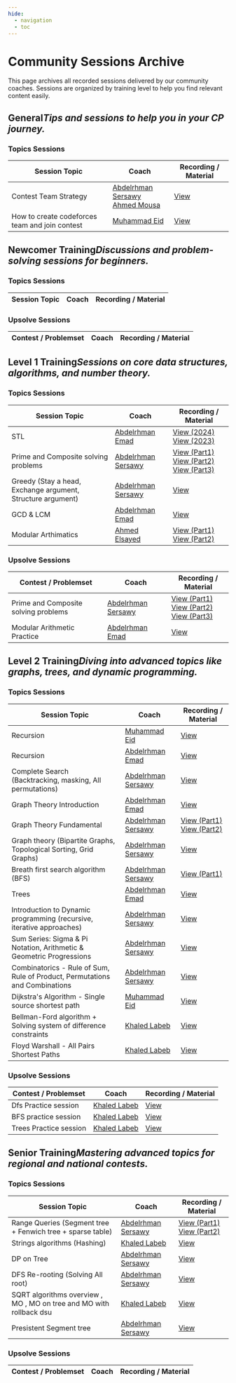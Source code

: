 ```yaml
---
hide:
  - navigation
  - toc
---
```


# Community Sessions Archive

This page archives all recorded sessions delivered by our community coaches. Sessions are organized by training level to help you find relevant content easily.


<div class="level-section">
  <h2>General<em>Tips and sessions to help you in your CP journey.</em></h2>

  <h3>Topics Sessions</h3>
  <table class="sessions-table">
    <thead>
        <tr>
            <th>Session Topic</th>
            <th>Coach</th>
            <th>Recording / Material</th>
        </tr>
    </thead>
    <tbody>
        <tr>
            <td>Contest Team Strategy</td>
            <td>
               <a href="../../community/coaches/#abdelrhman-sersawy">Abdelrhman Sersawy</a>
               <br>
               <a href="../../community/coaches/#ahmed-mousa">Ahmed Mousa</a>
            </td>
            <td><a href="https://www.youtube.com/watch?v=DPVeeVq9jWk" target="_blank">View</a></td>
        </tr>
        <tr>
            <td>How to create codeforces team and join contest</td>
            <td>
               <a href="../../community/coaches/#muhammad-eid">Muhammad Eid</a>
            </td>
            <td><a href="https://www.youtube.com/watch?v=yjQ3mHHSCNA" target="_blank">View</a></td>
        </tr>
        <!-- Add more Newcomer topic sessions here -->
    </tbody>
  </table>

</div>

<div class="level-section">
  <h2>Newcomer Training<em>Discussions and problem-solving sessions for beginners.</em></h2>

  <h3>Topics Sessions</h3>
  <table class="sessions-table">
    <thead>
        <tr>
            <th>Session Topic</th>
            <th>Coach</th>
            <th>Recording / Material</th>
        </tr>
    </thead>
    <tbody>
        <!-- <tr>
            <td>Math for CP</td>
            <td><a href="../../community/coaches/#coach-amira">Amira Yehia</a></td>
            <td><a href="https://example.com/math-cp" target="_blank">View</a></td>
        </tr> -->
        <!-- Add more Newcomer topic sessions here -->
    </tbody>
  </table>

  <h3>Upsolve Sessions</h3>
  <table class="sessions-table">
    <thead>
        <tr>
            <th>Contest / Problemset</th>
            <th>Coach</th>
            <th>Recording / Material</th>
        </tr>
    </thead>
    <tbody>
        <!-- <tr>
            <td>Getting Started Contest #1</td>
            <td><a href="../../community/coaches/#coach-amira">Amira Yehia</a></td>
            <td><a href="https://example.com/newcomer-upsolve-1" target="_blank">View</a></td>
        </tr> -->
        <!-- Add more Newcomer upsolve sessions here -->
    </tbody>
  </table>
</div>

<div class="level-section">
  <h2>Level 1 Training<em>Sessions on core data structures, algorithms, and number theory.</em></h2>

  <h3>Topics Sessions</h3>
  <table class="sessions-table">
        <thead>
                <th>Session Topic</th>
                <th>Coach</th>
                <th>Recording / Material</th>
            </tr>
        </thead>
        <tbody>
            <tr>
            <td>STL</td>
            <td><a href="../../community/coaches/#abdelrhman-emad">Abdelrhman Emad</a></td>
            <td>
                <a href="https://drive.google.com/drive/folders/1D8jReWLFJj0Qc1KKb5Z-umyCUfkLEfYJ?usp=sharing" target="_blank">View (2024)</a>
                <a href="https://drive.google.com/drive/folders/1vYe8slH6AzLiX3xdBhA0BNltvAC0ffeX?usp=sharing" target="_blank">View (2023)</a>
            </td>
        </tr>
        <tr>
            <td>Prime and Composite solving problems</td>
               <td><a href="../../community/coaches/#abdelrhman-sersawy">Abdelrhman Sersawy</a></td>
            <td>
                <a href="https://www.youtube.com/watch?v=82qVMWtY18w" target="_blank">View (Part1)</a>
                <br>
                <a href="https://www.youtube.com/watch?v=mQizHlEKrIA" target="_blank">View (Part2)</a>
                <br>
                <a href="https://www.youtube.com/watch?v=D5XOTZ518S4" target="_blank">View (Part3)</a>
            </td>
        </tr>
        <tr>
            <td>Greedy (Stay a head, Exchange argument, Structure argument)</td>
               <td><a href="../../community/coaches/#abdelrhman-sersawy">Abdelrhman Sersawy</a></td>
            <td>
                <a href="https://www.youtube.com/watch?v=RBC3EeOIkT4">View</a>
            </td>
        </tr>
        <tr>
            <td>GCD & LCM</td>
            <td><a href="../../community/coaches/#abdelrhman-emad">Abdelrhman Emad</a></td>
            <td>
                <a href="https://drive.google.com/drive/folders/1RZNVlp8hvGQjzbyBQuDbGduzkv_GjnMe?usp=sharing">View</a>
            </td>
        </tr>
        <tr>
            <td>Modular Arthimatics</td>
                <td><a href="../../community/coaches/#ahmed-elsayed">Ahmed Elsayed</a></td>
            <td>
                <a href="https://drive.google.com/file/d/1XeoAi6e29FikQkZR8aJaMstWL9kZE5BR/view?usp=sharing" target="_blank">View (Part1)</a>
                <br>
                <a href="https://drive.google.com/file/d/1nEhyb9jAmUC3qrROIVVUT0fw1g_5wL7N/view" target="_blank">View (Part2)</a>
            </td>
        </tr>
    </tbody>
  </table>

  <h3>Upsolve Sessions</h3>
  <table class="sessions-table">
    <thead>
        <tr>
            <th>Contest / Problemset</th>
            <th>Coach</th>
            <th>Recording / Material</th>
        </tr>
    </thead>
    <tbody>
        <tr>
            <td>Prime and Composite solving problems</td>
               <td><a href="../../community/coaches/#abdelrhman-sersawy">Abdelrhman Sersawy</a></td>
            <td>
                <a href="https://www.youtube.com/watch?v=MxQPntwurfU" target="_blank">View (Part1)</a>
                <br>
                <a href="https://www.youtube.com/watch?v=nb1LJU6nURE" target="_blank">View (Part2)</a>
                <br>
                <a href="https://www.youtube.com/watch?v=cjQMc_0yIvk" target="_blank">View (Part3)</a>
            </td>
        </tr>
        <tr>
            <td>Modular Arithmetic Practice</td>
            <td><a href="../../community/coaches/#abdelrhman-emad">Abdelrhman Emad</a></td>
            <td>
                <a href="https://drive.google.com/drive/folders/1RT_FMm4yeNEouhDY4LFndSQ7UyGb1o9X?usp=sharing">View</a>
            </td>
        </tr>
    </tbody>
  </table>
</div>

<div class="level-section">
  <h2>Level 2 Training<em>Diving into advanced topics like graphs, trees, and dynamic programming.</em></h2>

  <h3>Topics Sessions</h3>
  <table class="sessions-table">
    <thead>
        <tr>
            <th>Session Topic</th>
            <th>Coach</th>
            <th>Recording / Material</th>
            </tr>
    </thead>
    <tbody>
        <tr>
            <td>Recursion</td>
            <td>
                <a href="../../community/coaches/#muhammad-eid">Muhammad Eid</a>
            </td>
            <td><a href="https://www.youtube.com/watch?v=muYpyTbmeOA&list=PL3otEsYiklFG3jsD1_sJJ99XEoXDzZ9i_" target="_blank">View</a></td>
        </tr>
        <tr>
            <td>Recursion</td>
            <td><a href="../../community/coaches/#abdelrhman-emad">Abdelrhman Emad</a></td>
            <td>
                <a href="https://drive.google.com/drive/folders/1ayQLbyLYaPQQLAmsU2R--_mMBEXYGEf7" target="_blank">View</a>
            </td>
        </tr>
        <tr>
            <td>Complete Search (Backtracking, masking, All permutations)</td>
            <td><a href="../../community/coaches/#abdelrhman-sersawy">Abdelrhman Sersawy</a></td>
            <td>
                <a href="https://www.youtube.com/watch?v=8T5wb1AQhrk" target="_blank">View</a>
            </td>
        </tr>
        <tr>
            <td>Graph Theory Introduction</td>
            <td><a href="../../community/coaches/#abdelrhman-emad">Abdelrhman Emad</a></td>
            <td>
                <a href="https://drive.google.com/drive/folders/1iXpTYyWuTozBSAEv-kjIh6OTptcx2EKA" target="_blank">View</a>
            </td>
        </tr>
        <tr>
            <td>Graph Theory Fundamental </td>
            <td><a href="../../community/coaches/#abdelrhman-sersawy">Abdelrhman Sersawy</a></td>
            <td>
                <a href="https://www.youtube.com/watch?v=7cQQTjNz5Uw&t=949s" target="_blank">View (Part1)</a>
                <br>
                <a href="https://www.youtube.com/watch?v=BF_-owzQ7wU" target="_blank">View (Part2)</a>
            </td>
        </tr>
        <tr>
            <td>Graph theory (Bipartite Graphs, Topological Sorting, Grid Graphs)</td>
            <td><a href="../../community/coaches/#abdelrhman-sersawy">Abdelrhman Sersawy</a></td>
            <td>
                <a href="https://www.youtube.com/watch?v=UrDl9efWaFw" target="_blank">View</a>
            </td>
        </tr>
        <tr>
            <td>Breath first search algorithm (BFS)</td>
            <td><a href="../../community/coaches/#abdelrhman-sersawy">Abdelrhman Sersawy</a></td>
            <td>
                <a href="https://www.youtube.com/watch?v=tvh47wMjeEA" target="_blank">View (Part1)</a>
            </td>
        </tr>
        <tr>
            <td>Trees</td>
            <td><a href="../../community/coaches/#abdelrhman-emad">Abdelrhman Emad</a></td>
            <td>
                <a href="https://www.youtube.com/playlist?list=PLxebyRLe0PFLmZZocq4_2jBaOcXuXQZYd" target="_blank">View</a>
            </td>
        </tr>
        <tr>
            <td>Introduction to Dynamic programming (recursive, iterative approaches)</td>
            <td><a href="../../community/coaches/#abdelrhman-sersawy">Abdelrhman Sersawy</a></td>
            <td>
                <a href="https://www.youtube.com/watch?v=ls_QVRjquaI&t=1989s">View</a>
            </td>
        </tr>
        <tr>
            <td>Sum Series: Sigma & Pi Notation, Arithmetic & Geometric Progressions </td>
            <td><a href="../../community/coaches/#abdelrhman-sersawy">Abdelrhman Sersawy</a></td>
            <td>
                <a href="https://www.youtube.com/watch?v=K8pzuDmE_b4">View</a>
            </td>
        </tr>
        <tr>
            <td>Combinatorics - Rule of Sum, Rule of Product, Permutations and Combinations </td>
            <td><a href="../../community/coaches/#abdelrhman-sersawy">Abdelrhman Sersawy</a></td>
            <td>
                <a href="https://www.youtube.com/watch?v=nNW9TGZWfI4">View</a>
            </td>
        </tr>
        <tr>
            <td>Dijkstra's Algorithm - Single source shortest path</td>
            <td>
                <a href="../../community/coaches/#muhammad-eid">Muhammad Eid</a>
            </td>
            <td><a href="https://www.youtube.com/watch?v=IIpQhqALkqw&list=PL3otEsYiklFG3jsD1_sJJ99XEoXDzZ9i_&index=2" target="_blank">View</a></td>
        </tr>
        <tr>
            <td>Bellman-Ford algorithm + Solving system of difference constraints</td>
            <td><a href="../../community/coaches/#khaled-labeb">Khaled Labeb</a></td>
            <td><a href="https://www.youtube.com/watch?v=SarHKmf3H10" target="_blank">View</a></td>
        </tr>
        <tr>
            <td>Floyd Warshall - All Pairs Shortest Paths</td>
            <td><a href="../../community/coaches/#khaled-labeb">Khaled Labeb</a></td>
            <td><a href="https://www.youtube.com/watch?v=uMMiXoAeBLU&t=2066s" target="_blank">View</a></td>
        </tr>
    </tbody>
  </table>

  <h3>Upsolve Sessions</h3>
  <table class="sessions-table">
    <thead>
        <tr>
            <th>Contest / Problemset</th>
            <th>Coach</th>
            <th>Recording / Material</th>
        </tr>
    </thead>
    <tbody>
        <tr>
            <td>Dfs Practice session</td>
            <td><a href="../../community/coaches/#khaled-labeb">Khaled Labeb</a></td>
            <td><a href="https://www.youtube.com/watch?v=i0r4ZWakghY" target="_blank">View</a></td>
        </tr>
        <tr>
            <td>BFS practice session</td>
            <td><a href="../../community/coaches/#khaled-labeb">Khaled Labeb</a></td>
            <td><a href="https://www.youtube.com/watch?v=GUc4x6VT8Ec" target="_blank">View</a></td>
        </tr>
        <tr>
            <td>Trees Practice session</td>
            <td><a href="../../community/coaches/#khaled-labeb">Khaled Labeb</a></td>
            <td><a href="https://www.youtube.com/watch?v=S5DQZf52tVs" target="_blank">View</a></td>
        </tr>
    </tbody>
  </table>
</div>

<div class="level-section">
  <h2>Senior Training<em>Mastering advanced topics for regional and national contests.</em></h2>

  <h3>Topics Sessions</h3>
  <table class="sessions-table">
    <thead>
        <tr>
            <th>Session Topic</th>
            <th>Coach</th>
            <th>Recording / Material</th>
        </tr>
    </thead>
    <tbody>
        <tr>
            <td>Range Queries (Segment tree + Fenwich tree + sparse table)</td>
            <td><a href="../../community/coaches/#abdelrhman-sersawy">Abdelrhman Sersawy</a></td>
            <td>
                <a href="https://www.youtube.com/watch?v=ZqNNHDT2-Zc&list=PLAw15AnTPFl-XiybIMqTcOiE_WBQa0aVi&index=13" target="_blank">View (Part1)</a>
                <br>
                <a href="https://www.youtube.com/watch?v=TlYtrARMugw&list=PLAw15AnTPFl-XiybIMqTcOiE_WBQa0aVi&index=14" target="_blank">View (Part2)</a>
            </td>
        </tr>
        <tr>
            <td>Strings algorithms (Hashing)</td>
            <td><a href="../../community/coaches/#khaled-labeb">Khaled Labeb</a></td>
            <td>
                <a href="https://www.youtube.com/watch?v=ykmnopLoxUs" target="_blank">View</a>
            </td>
        </tr>
        <tr>
            <td>DP on Tree</td>
            <td><a href="../../community/coaches/#abdelrhman-sersawy">Abdelrhman Sersawy</a></td>
            <td><a href="https://www.youtube.com/watch?v=pNmISEk052Y&list=PLAw15AnTPFl-XiybIMqTcOiE_WBQa0aVi&index=17" target="_blank">View</a></td>
        </tr>
        <tr>
            <td>DFS Re-rooting (Solving All root)</td>
            <td><a href="../../community/coaches/#abdelrhman-sersawy">Abdelrhman Sersawy</a></td>
            <td><a href="https://www.youtube.com/watch?v=Q_xH-clyzCQ&list=PLAw15AnTPFl-XiybIMqTcOiE_WBQa0aVi&index=18" target="_blank">View</a></td>
            </tr>
            <tr>
            <td>SQRT algorithms overview , MO , MO on tree and MO with rollback dsu</td>
            <td><a href="../../community/coaches/#khaled-labeb">Khaled Labeb</a></td>
            <td><a href="https://www.youtube.com/watch?v=J0sIsvgds8w" target="_blank">View</a></td>
            </tr>
            <tr>
            <td>Presistent Segment tree</td>
            <td><a href="../../community/coaches/#abdelrhman-sersawy">Abdelrhman Sersawy</a></td>
            <td><a href="https://www.youtube.com/watch?v=Lzj8Vm0GnR0&list=PLAw15AnTPFl-XiybIMqTcOiE_WBQa0aVi&index=22" target="_blank">View</a></td>
            </tr>
        </tbody>
    </table>

  <h3>Upsolve Sessions</h3>
  <table class="sessions-table">
    <thead>
        <tr>
            <th>Contest / Problemset</th>
            <th>Coach</th>
            <th>Recording / Material</th>
        </tr>
    </thead>
    <tbody>
        <!-- <tr>
            <td>Div1 Contest #800</td>
            <td><a href="../../community/coaches/#coach-senior">Senior Coach</a></td>
            <td><a href="https://example.com/senior-upsolve-1" target="_blank">View</a></td>
        </tr> -->
        <!-- Add more Senior upsolve sessions here -->
    </tbody>
  </table>
    </div>
